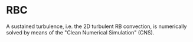 # RBC
A sustained turbulence, i.e. the 2D turbulent RB convection, is numerically solved by means of the "Clean Numerical Simulation" (CNS).
